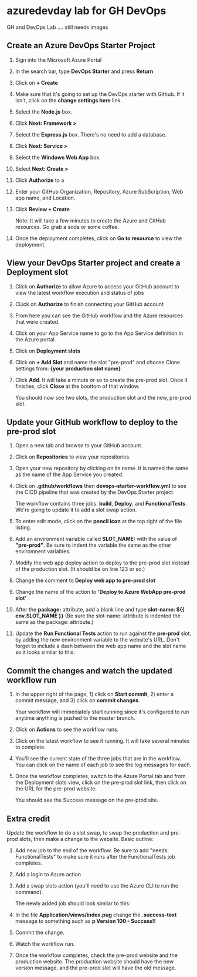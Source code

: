 # azuredevday lab for GH DevOps

GH and DevOps Lab 
.... still needs images

## Create an Azure DevOps Starter Project

1. Sign into the Microsoft Azure Portal
1. In the search bar, type **DevOps Starter** and press **Return**
1. Click on **+ Create**
1. Make sure that it's going to set up the DevOps starter with Github. If it isn't, click on the **change settings here** link.
1. Select the **Node.js** box.
1. Click **Next: Framework >**
1. Select the **Express.js** box. There's no need to add a database. 
1. Click **Next: Service >**
1. Select the **Windows Web App** box. 
1. Select **Next: Create >**
1. Click **Authorize** to a
1. Enter your GitHub Organization, Repository, Azure SubScription, Web app name, and Location. 
1. Click **Review + Create**

    Note: It will take a few minutes to create the Azure and GitHub resources. Go grab a soda or some coffee. 

1. Once the deployment completes, click on **Go to resource** to view the deployment. 

## View your DevOps Starter project and create a Deployment slot

1. Click on **Authorize** to allow Azure to access your GitHub account to view the latest workflow execution and status of jobs
1. CLick on **Authorize** to finish connecting your GitHub account
1. From here you can see the GitHub workflow and the Azure resources that were created. 
1. Click on your App Service name to go to the App Service definition in the Azure portal.
1. Click on **Deployment slots** 
1. Click on **+ Add Slot** and name the slot "pre-prod" and choose Clone settings from: **{your production slot name}**
1. Click **Add**. It will take a minute or so to create the pre-prod slot. Once it finishes, click **Close** at the boottom of that window.

    You should now see two slots, the production slot and the new, pre-prod slot.

## Update your GitHub workflow to deploy to the pre-prod slot
1. Open a new tab and browse to your GitHub account. 
1. Click on **Repositories** to view your repositories. 
1. Open your new repository by clicking on its name. It is named the same as the name of the App Service you created. 
1. Click on **.github/workflows** then **devops-starter-workflow.yml** to see the CICD pipeline that was created by the DevOps Starter project. 

    The workflow contains three jobs. **build**, **Deploy**, and **FunctionalTests**. We're going to update it to add a slot swap action.

1. To enter edit mode, click on the **pencil icon** at the top right of the file listing. 
1. Add an environment variable called **SLOT_NAME:** with the value of **"pre-prod"**. Be sure to indent the variable the same as the other enviromnent variables. 
1. Modify the web app deploy action to deploy to the pre-prod slot instead of the production slot. (It should be on line 123 or so.)
1. Change the comment to **Deploy web app to pre-prod slot**
1. Change the name of the action to **'Deploy to Azure WebApp pre-prod slot'**
1. After the **package:** attribute, add a blank line and type **slot-name: ${{ env.SLOT_NAME }}** (Be sure the slot-name: attribute is indented the same as the package: attribute.)
1. Update the **Run Functional Tests** action to run against the **pre-prod** slot, by adding the new environment variable to the website's URL. Don't forget to include a dash between the web app name and the slot name so it looks similar to this: 

## Commit the changes and watch the updated workflow run
1. In the upper right of the page, 1) click on **Start commit**, 2) enter a commit message, and 3) click on **commit changes**.

    Your workflow will immediately start running since it's configured to run anytime anything is pushed to the master branch. 

1. Click on **Actions** to see the workflow runs. 
1. Click on the latest workflow to see it running. It will take several minutes to complete.
1. You'll see the current state of the three jobs that are in the workflow. You can click on the name of each job to see the log messages for each. 
1. Once the workflow completes, switch to the Azure Portal tab and from the Deployment slots view, click on the pre-prod slot link, then click on the URL for the pre-prod website. 

    You should see the Success message on the pre-prod site.  

## Extra credit
Update the workflow to do a slot swap, to swap the production and pre-prod slots, then make a change to the website. Basic outline: 
1. Add new job to the end of the workflow. Be sure to add "needs: FunctionalTests" to make sure it runs after the FunctionalTests job completes. 
1. Add a login to Azure action
1. Add a swap slots action (you'll need to use the Azure CLI to run the command). 

    The newly added job should look similar to this:

1. In the file **Application/views/index.pug** change the **.success-text** message to something such as **p Version 100 - Success!!**
1. Commit the change.
1. Watch the workflow run.
1. Once the workflow completes, check the pre-prod website and the production website. The production website should have the new version message, and the pre-prod slot will have the old message. 
